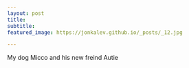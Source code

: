 ```yaml
---
layout: post
title: 
subtitle: 
featured_image: https://jonkalev.github.io/_posts/_12.jpg

---
```

  <figcaption>My dog Micco and his new freind Autie</figcaption>